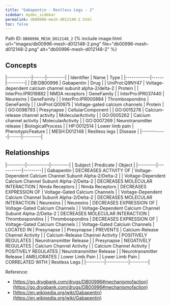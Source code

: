 ```yaml
---
title: "Gabapentin - Restless Legs - 2"
sidebar: mydoc_sidebar
permalink: db00996-mesh-d012148-2.html
toc: false 
---
```



Path ID: `DB00996_MESH_D012148_2`
{% include image.html url="images/db00996-mesh-d012148-2.png" file="db00996-mesh-d012148-2.png" alt="db00996-mesh-d012148-2" %}

## Concepts

|------------|------|---------|
| Identifier | Name | Type    |
|------------|------|---------|
| DB:DB00996 | Gabapentin | Drug |
| UniProt:Q9NY47 | Voltage-dependent calcium channel subunit alpha-2/delta-2 | Protein |
| InterPro:IPR018882 | NMDA receptors | GeneFamily |
| InterPro:IPR037440 | Neurexins | GeneFamily |
| InterPro:IPR000884 | Thrombospondins | GeneFamily |
| UniProt:Q00975 | Voltage-gated calcium channels | Protein |
| GO:0098793 | Presynapse | CellularComponent |
| GO:0015278 | Calcium-release channel activity | MolecularActivity |
| GO:0005262 | Calcium channel activity | MolecularActivity |
| GO:0007269 | Neurotransmitter release | BiologicalProcess |
| HP:0012514 | Lower limb pain | PhenotypicFeature |
| MESH:D012148 | Restless legs | Disease |
|------------|------|---------|

## Relationships

|---------|-----------|---------|
| Subject | Predicate | Object  |
|---------|-----------|---------|
| Gabapentin | DECREASES ACTIVITY OF | Voltage-Dependent Calcium Channel Subunit Alpha-2/Delta-2 |
| Voltage-Dependent Calcium Channel Subunit Alpha-2/Delta-2 | DECREASES MOLECULAR INTERACTION | Nmda Receptors |
| Nmda Receptors | DECREASES EXPRESSION OF | Voltage-Gated Calcium Channels |
| Voltage-Dependent Calcium Channel Subunit Alpha-2/Delta-2 | DECREASES MOLECULAR INTERACTION | Neurexins |
| Neurexins | DECREASES EXPRESSION OF | Voltage-Gated Calcium Channels |
| Voltage-Dependent Calcium Channel Subunit Alpha-2/Delta-2 | DECREASES MOLECULAR INTERACTION | Thrombospondins |
| Thrombospondins | DECREASES EXPRESSION OF | Voltage-Gated Calcium Channels |
| Voltage-Gated Calcium Channels | LOCATED IN | Presynapse |
| Presynapse | PREVENTS | Calcium-Release Channel Activity |
| Calcium-Release Channel Activity | POSITIVELY REGULATES | Neurotransmitter Release |
| Presynapse | NEGATIVELY REGULATES | Calcium Channel Activity |
| Calcium Channel Activity | POSITIVELY REGULATES | Neurotransmitter Release |
| Neurotransmitter Release | AMELIORATES | Lower Limb Pain |
| Lower Limb Pain | CORRELATED WITH | Restless Legs |
|---------|-----------|---------|

Reference: 
  - [https://go.drugbank.com/drugs/DB00996#mechanismofaction](https://go.drugbank.com/drugs/DB00996#mechanismofaction)
  - [https://en.wikipedia.org/wiki/Gabapentin](https://en.wikipedia.org/wiki/Gabapentin)
